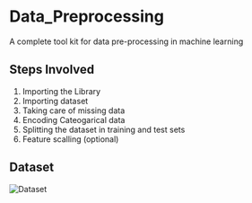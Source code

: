 # Data_Preprocessing
A complete tool kit for data pre-processing in machine learning

## Steps Involved
1. Importing the Library
3. Importing dataset
4. Taking care of missing data
5. Encoding Cateogarical data
6. Splitting the dataset in training and test sets
7. Feature scalling (optional)

## Dataset
![Dataset]("https://raw.githubusercontent.com/SahilHemnani777/Data_Preprocessing/main/2021-02-21.png")
